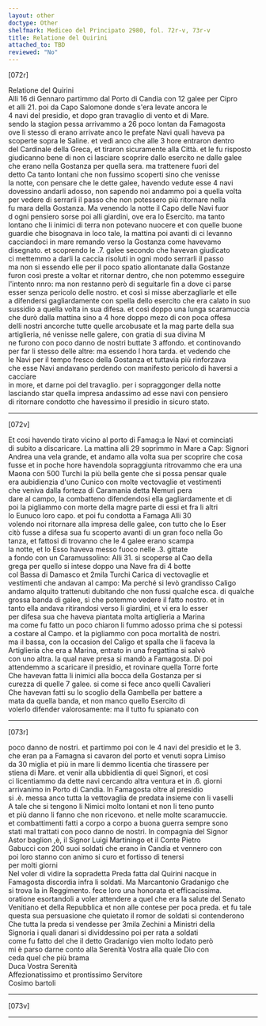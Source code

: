 ```yaml
---
layout: other
doctype: Other
shelfmark: Mediceo del Principato 2980, fol. 72r-v, 73r-v
title: Relatione del Quirini
attached_to: TBD
reviewed: "No"
---
```


[072r]  
  
  
Relatione del Quirini  
Alli 16 di Gennaro partimmo dal Porto di Candia con 12 galee per Cipro  
et alli 21. poi da Capo Salomone donde s'era levate ancora le  
4 navi del presidio, et dopo gran travaglio di vento et di Mare.  
sendo la stagion pessa arrivammo a 26 poco lontan da Famagosta  
ove li stesso di erano arrivate anco le prefate Navi quali haveva pa  
scoperte sopra le Saline. et vedì anco che alle 3 hore entraron dentro  
del Cardinale della Greca, et tiraron sicuramente alla Città. et le fu risposto  
giudicanno bene di non ci lasciare scoprire dallo esercito ne dalle galee  
che erano nella Gostanza per quella sera. ma trattenere fuori del  
detto Ca tanto lontani che non fussimo scoperti sino che venisse  
la notte, con pensare che le dette galee, havendo vedute esse 4 navi  
dovessino andarli adosso, non sapendo noi andammo poi a quella volta  
per vedere di serrarli il passo che non potessero più ritornare nella  
fu mara della Gostanza. Ma venendo la notte il Capo delle Navi fuor  
d ogni pensiero sorse poi alli giardini, ove era lo Esercito. ma tanto  
lontano che li inimici di terra non potevano nuocere et con quelle buone  
guardie che bisognava in loco tale, la mattina poi avanti di ci levanno  
cacciandoci in mare remando verso la Gostanza come havevamo  
disegnato. et scoprendo le .7. galee secondo che havevan giudicato  
ci mettemmo a darli la caccia risoluti in ogni modo serrarli il passo  
ma non si essendo elle per il poco spatio allontanate dalla Gostanze  
furon così preste a voltar et ritornar dentro, che non potemmo esseguire  
l'intento nnro: ma non restanno però di seguitarle fin a dove ci parse  
esser senza pericolo delle nostro. et così si misse aberzagliarle et elle  
a difendersi gagliardamente con spella dello esercito che era calato in suo  
sussidio a quella volta in sua difesa. et così doppo una lunga scaramuccia  
che durò dalla mattina sino a 4 hore doppo mezo di con poca offesa  
delli nostri ancorche tutte quelle arcobusate et la mag parte della sua  
artiglieria, né venisse nelle galere, con gratia di sua divina M  
ne furono con poco danno de nostri buttate 3 affondo. et continovando  
per far li stesso delle altre: ma essendo l hora tarda. et vedendo che  
le Navi per il tempo fresco della Gostanza et tuttavia più rinforzava  
che esse Navi andavano perdendo con manifesto pericolo di haversi a cacciare  
in more, et darne poi del travaglio. per i sopraggonger della notte  
lasciando star quella impresa andassimo ad esse navi con pensiero  
di ritornare condotto che havessimo il presidio in sicuro stato.  
  
---  

[072v]  
  
  
Et cosi havendo tirato vicino al porto di Famag:a le Navi et cominciati  
di subito a discaricare. La mattina alli 29 soprimmo in Mare a Cap: Signori  
Andrea una vela grande, et andamo alla volta sua per scoprire che cosa  
fusse et in poche hore havendola sopraggiunta ritrovammo che era una  
Maona con 500 Turchi la più bella gente che si possa pensar quale  
era aubidienzia d'uno Cunico con molte vectovaglie et vestimenti  
che veniva dalla forteza di Caramania detta Nemuri pera  
dare al campo, la combatteno difendendosi ella gagliardamente et di  
poi la pigliammo con morte della magre parte di essi et fra li altri  
lo Eunuco loro capo. et poi fu condotta a Famaga Alli 30  
volendo noi ritornare alla impresa delle galee, con tutto che lo Eser  
citò fusse a difesa sua fu scoperto avanti di un gran foco nella Go  
tanza, et fattosi di trovanno che le 4 galee erano scampa  
la notte, et lo Esso haveva messo fuoco nelle .3. gittate  
a fondo con un Caramussolino: Alli 31. si scoperse al Cao della  
grega per quello si intese doppo una Nave fra di 4 botte  
col Bassa di Damasco et 2mila Turchi Carica di vectovaglie et  
vestimenti che andavan al campo: Ma perché si levò grandisso Caligo  
andamo alquito trattenuti dubitando che non fussi qualche esca. di qualche  
grossa banda di galee, sì che potemmo vedere il fatto nostro. et in  
tanto ella andava ritirandosi verso li giardini, et vi era lo esser  
per difesa sua che haveva piantata molta artiglieria a Marina  
ma come fu fatto un poco chiaron li fummo adosso prima che si potessi  
a costare al Campo. et la pigliammo con poca mortalità de nostri.  
ma il bassa, con la occasion del Caligo et spalla che li faceva la  
Artiglieria che era a Marina, entrato in una fregattina si salvò  
con uno altra. la qual nave presa si mandò a Famagosta. Di poi  
attendemmo a scaricare il presidio, et rovinare quella Torre forte  
Che havevan fatta li inimici alla bocca della Gostanza per si  
curezza di quelle 7 galee. si come si fece anco quelli Cavalieri  
Che havevan fatti su lo scoglio della Gambella per battere a  
mata da quella banda, et non manco quello Esercito di  
volerlo difender valorosamente: ma il tutto fu spianato con  
  
---  

[073r]  
  
  
poco danno de nostri. et partimmo poi con le 4 navi del presidio et le 3.  
che eran pa a Famagna si cavaron del porto et venuti sopra Limiso  
da 30 miglia et più in mare li demmo licentia che tirassere per  
stiena di Mare. et venir alla ubbidientia di quei Signori, et così  
ci licentiammo da dette navi cercando altra ventura et in .6. giorni  
arrivanimo in Porto di Candia. In Famagosta oltre al presidio  
si .è. messa anco tutta la vettovaglia de predata insieme con li vaselli  
A tale che si tengono li Nimici molto lontani et non li teno punto  
et più danno li fanno che non ricevono. et nelle molte scaramuccie.  
et combattimenti fatti a corpo a corpo a buona guerra sempre sono  
stati mal trattati con poco danno de nostri. In compagnia del Signor  
Astor baglion ,è, il Signor Luigi Martiningo et il Conte Pietro  
Gabucci con 200 suoi soldati che erano in Candia et vennero con  
poi loro stanno con animo si curo et fortisso di tenersi  
per molti giorni  
Nel voler di vidire la sopradetta Preda fatta dal Quirini nacque in  
Famagosta discordia infra li soldati. Ma Marcantonio Gradanigo che  
si trova la in Reggimento. fece loro una honorata et efficacissima.  
oratione esortandoli a voler attendere a quel che era la salute del Senato  
Venitiano et della Repubblica et non alle contese per poca preda. et fu tale  
questa sua persuasione che quietato il romor de soldati si contenderono  
Che tutta la preda si vendesse per 3mila Zechini a Ministri della  
Signoria i quali danari si dividdessino poi per rata a soldati  
come fu fatto del che il detto Gradanigo vien molto lodato però  
mi è parso darne conto alla Serenità Vostra alla quale Dio con  
ceda quel che più brama  
Duca Vostra Serenità  
Affezionatissimo et prontissimo Servitore  
Cosimo bartoli  
  
---  

[073v]  
  
  
  
---  

